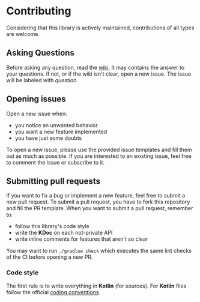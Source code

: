 Contributing
======
Considering that this library is actively maintained, contributions of all types are welcome.

Asking Questions
-------
Before asking any question, read the [wiki](https://github.com/fondesa/recycler-view-divider/wiki).
It may contains the answer to your questions.
If not, or if the wiki isn't clear, open a new issue. The issue will be labeled with _question_.


Opening issues
-------
Open a new issue when:
- you notice an unwanted behavior
- you want a new feature implemented
- you have just some doubts 

To open a new issue, please use the provided issue templates and fill them out as much as possible.
If you are interested to an existing issue, feel free to comment the issue or subscribe to it.


Submitting pull requests
-------
If you want to fix a bug or implement a new feature, feel free to submit a new pull request.
To submit a pull request, you have to fork this repository and fill the PR template.
When you want to submit a pull request, remember to:
- follow this library's code style
- write the **KDoc** on each not-private API
- write inline comments for features that aren't so clear

You may want to run `./gradlew check` which executes the same lint checks of the CI before opening a new PR. 

### Code style
The first rule is to write everything in **Kotlin** (for sources).
For **Kotlin** files follow the official [coding conventions](https://kotlinlang.org/docs/reference/coding-conventions.html).
